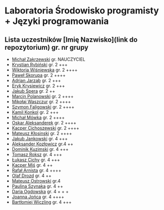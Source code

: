 # Laboratoria Środowisko programisty + Języki programowania

## Lista uczestników \[Imię Nazwisko\]\(link do repozytorium\) gr. nr grupy

- [Michał Zakrzewski](https://github.com/ZakrzewskiM30/SPJP/) gr. NAUCZYCIEL
- [Krystian Rybiński](https://github.com/rybinskik/clanguage.git) gr. 2 +++
- [Wiktoria Wiśniewska](https://github.com/wiqtoriaw/laboratoria) gr. 2 ++++
- [Paweł Skorupa](https://github.com/skorupap/SPJP-1) gr. 2 ++++
- [Adrian Jarząb](https://github.com/Kodii1/Nazwa.git) gr. 2 +++
- [Eryk Krysiewicz](https://github.com/erykexd/laboratoria.git) gr. 2 +++
- [Jakub Spera](https://github.com/SperaJakub/cwiczenia) gr. 2 ++
- [Marcin Polanowski](https://github.com/marcinpolanowski/SPJP) gr. 2 ++++
- [Mikołaj Waszczur](https://github.com/mwaszczur/SPJP/) gr. 2 ++++
- [Szymon Faligowski](https://github.com/SzymonFaligowskiUG/StudiaINFLab) gr. 2 ++++
- [Kamil Konkol](https://github.com/kkonkol/Laboratoria/) gr. 2 +++
- [Michał Mówka](https://github.com/beobeb/UG) gr. 2 ++++
- [Oskar Aleksanderek](https://github.com/oaleksanderek/) gr. 2 ++++
- [Kacper Cichoszewski](https://github.com/kcichoszewski444/ug) gr. 2 ++++
- [Mateusz Kłosinski](https://github.com/mklosinski1/mklosinski/) gr. 2 ++++
- [Jakub Jankowski](https://github.com/qn3k/Cwiczenia) gr. 4 +++
- [Aleksander Kozłowicz](https://github.com/Aleks277/newproject) gr.4 ++
- [Dominik Kuzimski](https://github.com/dkuzimski/SPJP) gr. 4 +++
- [Tomasz Roksz](https://github.com/tomaszroksz/SPJP) gr. 4 +++
- [Łukasz Cichy](https://github.com/lcichy16/Laboratorium) gr. 4 +++
- [Kacper Miś](https://github.com/misk2) gr. 4 ++
- [Rafał Arnista](https://github.com/rarnista22/UG_lab.git) gr. 4 ++++
- [Olaf Drozd](https://github.com/Olaf1522/studiaLab.git) gr. 4 ++
- [Mateusz Ostrowski](https://github.com/Matost99/Informatyka.git) gr.4
- [Paulina Szynaka](https://github.com/paulina9876/SPJP) gr. 4 ++
- [Daria Ogdowska](https://github.com/DariaOgd/UG_SPJP) gr. 4 + + +
- [Joanna Jońca](https://github.com/jjonca/SPJP) gr. 4 ++++
- [Bartłomiej Wiczling](https://github.com/BWiczling/Bart-omiej-Wiczling.git) gr. 4 +++

